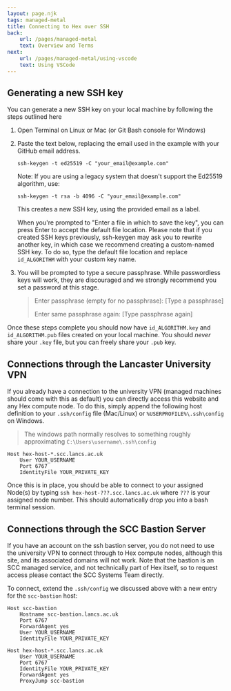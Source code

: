 ```yaml
---
layout: page.njk
tags: managed-metal
title: Connecting to Hex over SSH
back:
    url: /pages/managed-metal
    text: Overview and Terms
next:
    url: /pages/managed-metal/using-vscode
    text: Using VSCode
---
```


## Generating a new SSH key

You can generate a new SSH key on your local machine by following the steps outlined here

1. Open Terminal on Linux or Mac (or Git Bash console for Windows)

2. Paste the text below, replacing the email used in the example with your GitHub email address.

   `ssh-keygen -t ed25519 -C "your_email@example.com"`

   Note: If you are using a legacy system that doesn't support the Ed25519 algorithm, use:

   `ssh-keygen -t rsa -b 4096 -C "your_email@example.com"`

   This creates a new SSH key, using the provided email as a label.

   When you're prompted to "Enter a file in which to save the key", you can press Enter to accept the default file
   location. Please note that if you created SSH keys previously, ssh-keygen may ask you to rewrite another key, in
   which case we recommend creating a custom-named SSH key. To do so, type the default file location and replace
   `id_ALGORITHM` with your custom key name.

3. You will be prompted to type a secure passphrase. While passwordless keys will work, they are discouraged and we
   strongly recommend you set a password at this stage.

   > Enter passphrase (empty for no passphrase): [Type a passphrase]
   > 
   > Enter same passphrase again: [Type passphrase again]

Once these steps complete you should now have `id_ALGORITHM.key` and `id_ALGORITHM.pub` files created on your local machine.
You should _never_ share your `.key` file, but you can freely share your `.pub` key.

## Connections through the Lancaster University VPN

If you already have a connection to the university VPN (managed machines should come with this as default) you can directly
access this website and any Hex compute node. To do this, simply append the following host definition to your `.ssh/config`
file (Mac/Linux) or `%USERPROFILE%\.ssh\config` on Windows.

> The windows path normally resolves to something roughly approximating `C:\Users\username\.ssh\config`

```
Host hex-host-*.scc.lancs.ac.uk
    User YOUR_USERNAME
    Port 6767
    IdentityFile YOUR_PRIVATE_KEY
```

Once this is in place, you should be able to connect to your assigned Node(s) by typing `ssh hex-host-???.scc.lancs.ac.uk`
where `???` is your assigned node number. This should automatically drop you into a bash terminal session.



## Connections through the SCC Bastion Server

If you have an account on the ssh bastion server, you do not need to use the university VPN to connect through to Hex
compute nodes, although this site, and its associated domains will not work. Note that the bastion is an SCC managed
service, and not technically part of Hex itself, so to request access please contact the SCC Systems Team directly.

To connect, extend the `.ssh/config` we discussed above with a new entry for the `scc-bastion` host:

```
Host scc-bastion
    Hostname scc-bastion.lancs.ac.uk
    Port 6767
    ForwardAgent yes
    User YOUR_USERNAME
    IdentityFile YOUR_PRIVATE_KEY

Host hex-host-*.scc.lancs.ac.uk
    User YOUR_USERNAME
    Port 6767
    IdentityFile YOUR_PRIVATE_KEY
    ForwardAgent yes
    ProxyJump scc-bastion
```